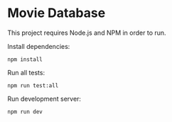 # Movie Database

This project requires Node.js and NPM in order to run.

Install dependencies:

```npm install```

Run all tests:

```npm run test:all```

Run development server:

```npm run dev```
